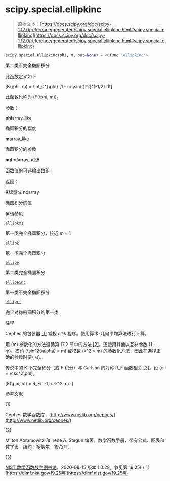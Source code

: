# scipy.special.ellipkinc

> 原始文本：[https://docs.scipy.org/doc/scipy-1.12.0/reference/generated/scipy.special.ellipkinc.html#scipy.special.ellipkinc](https://docs.scipy.org/doc/scipy-1.12.0/reference/generated/scipy.special.ellipkinc.html#scipy.special.ellipkinc)

```py
scipy.special.ellipkinc(phi, m, out=None) = <ufunc 'ellipkinc'>
```

第二类不完全椭圆积分

此函数定义如下

\[K(\phi, m) = \int_0^{\phi} [1 - m \sin(t)^2]^{-1/2} dt\]

此函数也称为 \(F(\phi, m)\)。

参数：

**phi**array_like

椭圆积分的幅度

**m**array_like

椭圆积分的参数

**out**ndarray, 可选

函数值的可选输出数组

返回：

**K**标量或 ndarray

椭圆积分的值

另请参见

[`ellipkm1`](scipy.special.ellipkm1.html#scipy.special.ellipkm1 "scipy.special.ellipkm1")

第一类完全椭圆积分，接近 *m* = 1

[`ellipk`](scipy.special.ellipk.html#scipy.special.ellipk "scipy.special.ellipk")

第一类完全椭圆积分

[`ellipe`](scipy.special.ellipe.html#scipy.special.ellipe "scipy.special.ellipe")

第二类完全椭圆积分

[`ellipeinc`](scipy.special.ellipeinc.html#scipy.special.ellipeinc "scipy.special.ellipeinc")

第一类不完全椭圆积分

[`elliprf`](scipy.special.elliprf.html#scipy.special.elliprf "scipy.special.elliprf")

完全对称椭圆积分的第一类

注释

Cephes 的包装器 [[1]](#rfce12c9fad09-1) 常规 *ellik* 程序。使用算术-几何平均算法进行计算。

用 \(m\) 参数化的方法遵循第 17.2 节中的方法 [[2]](#rfce12c9fad09-2)。还使用其他以互补参数 \(1 - m\)、模角 \(\sin^2(\alpha) = m\) 或模数 \(k^2 = m\) 的参数化方法，因此在选择正确的参数时要小心。

传说中的 K 不完全积分（或 F 积分）与 Carlson 的对称 R_F 函数相关 [[3]](#rfce12c9fad09-3)。设 \(c = \csc^2\phi\),

\[F(\phi, m) = R_F(c-1, c-k^2, c) .\]

参考文献

[[1](#id1)]

Cephes 数学函数库，[http://www.netlib.org/cephes/](http://www.netlib.org/cephes/)

[[2](#id2)]

Milton Abramowitz 和 Irene A. Stegun 编著。数学函数手册，带有公式、图表和数学表。纽约：多佛尔，1972年。

[[3](#id3)]

[NIST 数学函数数字图书馆](http://dlmf.nist.gov/)，2020-09-15 版本 1.0.28。参见第 19.25(i) 节 [https://dlmf.nist.gov/19.25#i](https://dlmf.nist.gov/19.25#i)
